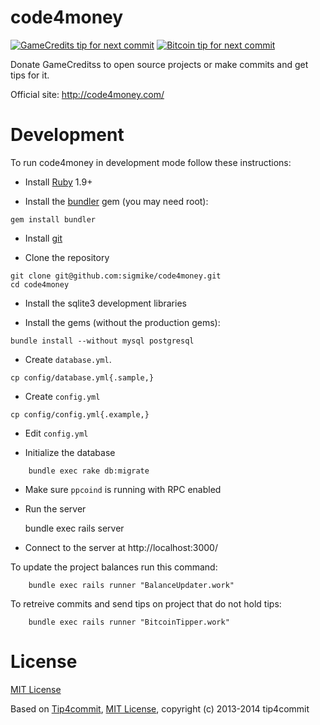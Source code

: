 code4money
==========

[![GameCredits tip for next commit](http://37.120.160.213:3000/projects/1.svg)](http://37.120.160.213:3000/projects/1)
[![Bitcoin tip for next commit](http://tip4commit.com/projects/560.svg)](http://tip4commit.com/projects/560)

Donate GameCreditss to open source projects or make commits and get tips for it.

Official site: http://code4money.com/

Development
===========

To run code4money in development mode follow these instructions:

* Install [Ruby](https://www.ruby-lang.org/en/downloads/) 1.9+

* Install the [bundler](http://bundler.io/) gem (you may need root):
```
gem install bundler
```

* Install [git](http://git-scm.com/downloads)

* Clone the repository
```
git clone git@github.com:sigmike/code4money.git
cd code4money
```

* Install the sqlite3 development libraries

* Install the gems (without the production gems):
```
bundle install --without mysql postgresql
```

* Create `database.yml`.
```
cp config/database.yml{.sample,}
```

* Create `config.yml`
```
cp config/config.yml{.example,}
```

* Edit `config.yml`

* Initialize the database
```
    bundle exec rake db:migrate
```

* Make sure `ppcoind` is running with RPC enabled

* Run the server


    bundle exec rails server

* Connect to the server at http://localhost:3000/


To update the project balances run this command:
```
    bundle exec rails runner "BalanceUpdater.work"
```

To retreive commits and send tips on project that do not hold tips:
```
    bundle exec rails runner "BitcoinTipper.work"
```

License
=======

[MIT License](https://github.com/sigmike/code4money/blob/master/LICENSE)

Based on [Tip4commit](http://tip4commit.com/), [MIT License](https://github.com/tip4commit/tip4commit/blob/master/LICENSE), copyright (c) 2013-2014 tip4commit
